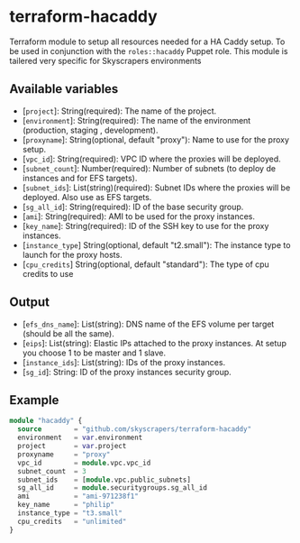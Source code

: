 # terraform-hacaddy

Terraform module to setup all resources needed for a HA Caddy setup. To be used in conjunction with the `roles::hacaddy` Puppet role.
This module is tailered very specific for Skyscrapers environments

## Available variables

  * [`project`]: String(required): The name of the project.
  * [`environment`]: String(required): The name of the environment (production, staging , development).
  * [`proxyname`]: String(optional, default "proxy"): Name to use for the proxy setup.
  * [`vpc_id`]: String(required): VPC ID where the proxies will be deployed.
  * [`subnet_count`]: Number(required): Number of subnets (to deploy de instances and for EFS targets).
  * [`subnet_ids`]: List(string)(required): Subnet IDs where the proxies will be deployed. Also use as EFS targets.
  * [`sg_all_id`]: String(required): ID of the base security group.
  * [`ami`]: String(required): AMI to be used for the proxy instances.
  * [`key_name`]: String(required): ID of the SSH key to use for the proxy instances.
  * [`instance_type`] String(optional, default "t2.small"): The instance type to launch for the proxy hosts.
  * [`cpu_credits`] String(optional, default "standard"): The type of cpu credits to use

## Output

  * [`efs_dns_name`]: List(string): DNS name of the EFS volume per target (should be all the same).
  * [`eips`]: List(string): Elastic IPs attached to the proxy instances. At setup you choose 1 to be master and 1 slave.
  * [`instance_ids`]: List(string): IDs of the proxy instances.
  * [`sg_id`]: String: ID of the proxy instances security group.

## Example

```terraform
module "hacaddy" {
  source        = "github.com/skyscrapers/terraform-hacaddy"
  environment   = var.environment
  project       = var.project
  proxyname     = "proxy"
  vpc_id        = module.vpc.vpc_id
  subnet_count  = 3
  subnet_ids    = [module.vpc.public_subnets]
  sg_all_id     = module.securitygroups.sg_all_id
  ami           = "ami-971238f1"
  key_name      = "philip"
  instance_type = "t3.small"
  cpu_credits   = "unlimited"
}
```
